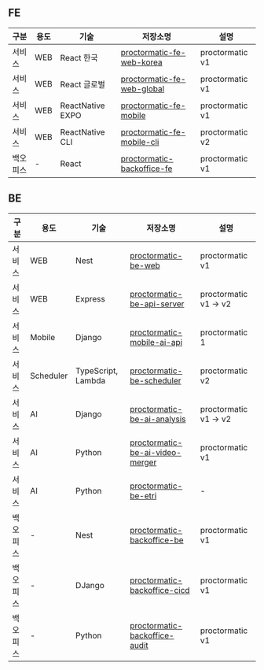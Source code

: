 ## FE

| 구분     | 용도 | 기술             | 저장소명                                                                                 | 설명            |
| -------- | ---- | ---------------- | ---------------------------------------------------------------------------------------- | --------------- |
| 서비스   | WEB  | React 한국       | [proctormatic-fe-web-korea](https://github.com/Proctormatic/proctormatic-fe-web-korea)   | proctormatic v1 |
| 서비스   | WEB  | React 글로벌     | [proctormatic-fe-web-global](https://github.com/Proctormatic/proctormatic-fe-web-global) | proctormatic v1 |
| 서비스   | WEB  | ReactNative EXPO | [proctormatic-fe-mobile](https://github.com/Proctormatic/proctormatic-fe-mobile)         | proctormatic v1 |
| 서비스   | WEB  | ReactNative CLI  | [proctormatic-fe-mobile-cli](https://github.com/Proctormatic/proctormatic-fe-mobile-cli) | proctormatic v2 |
| 백오피스 | -    | React            | [proctormatic-backoffice-fe](https://github.com/Proctormatic/proctormatic-backoffice-fe) | proctormatic v1 |

## BE

| 구분     | 용도      | 기술               | 저장소명                                                                                           | 설명                  |
| -------- | --------- | ------------------ | -------------------------------------------------------------------------------------------------- | --------------------- |
| 서비스   | WEB       | Nest               | [proctormatic-be-web](https://github.com/Proctormatic/proctormatic-be-web)                         | proctormatic v1       |
| 서비스   | WEB       | Express            | [proctormatic-be-api-server](https://github.com/Proctormatic/proctormatic-be-api-server)           | proctormatic v1 -> v2 |
| 서비스   | Mobile    | Django             | [proctormatic-mobile-ai-api](https://github.com/Proctormatic/proctormatic-be-mobile-ai-api)        | proctormatic 1        |
| 서비스   | Scheduler | TypeScript, Lambda | [proctormatic-be-scheduler](https://github.com/Proctormatic/proctormtaic-be-scheduler)             | proctormatic v2       |
| 서비스   | AI        | Django             | [proctormatic-be-ai-analysis](https://github.com/Proctormatic/proctormatic-be-ai-analysis)         | proctormatic v1 -> v2 |
| 서비스   | AI        | Python             | [proctormatic-be-ai-video-merger](https://github.com/Proctormatic/proctormatic-be-ai-video-merger) | proctormatic v1       |
| 서비스   | AI        | Python             | [proctormatic-be-etri](https://github.com/Proctormatic/proctormatic-be-etri)                       | -                     |
| 백오피스 | -         | Nest               | [proctormatic-backoffice-be](https://github.com/Proctormatic/proctormatic-backoffice-be)           | proctormatic v1       |
| 백오피스 | -         | DJango             | [proctormatic-backoffice-cicd](https://github.com/Proctormatic/proctormatic-backoffice-cicd)       | proctormatic v1       |
| 백오피스 | -         | Python             | [proctormatic-backoffice-audit](https://github.com/Proctormatic/proctormatic-backoffice-audit)     | proctormatic v1       |

